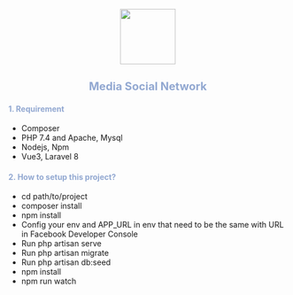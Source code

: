 <p align="center">
    <image src="./public/favicon.ico" width="100px"></image>
    <h2 style="color: #92A8D1; font-size:20px; font-family: `Niconne`, cursive" align="center">Media Social Network</h2>
</p>
<div>
<h4 style="color: #92A8D1">
    1. Requirement
</h4>
<ul>
<li>Composer</li>
<li>PHP 7.4 and Apache, Mysql</li>
<li>Nodejs, Npm</li>
<li>Vue3, Laravel 8</li>
</ul>
</div>

<h4 style="color: #92A8D1">
    2. How to setup this project?
</h4>
<ul>
<li>cd path/to/project</li>
<li>composer install</li>
<li>npm install</li>
<li>Config your env and APP_URL in env that need to be the same with URL in Facebook Developer Console</li>
<li>Run php artisan serve</li>
<li>Run php artisan migrate</li>
<li>Run php artisan db:seed</li>
<li>npm install</li>
<li>npm run watch</li>
</ul>
</div>
